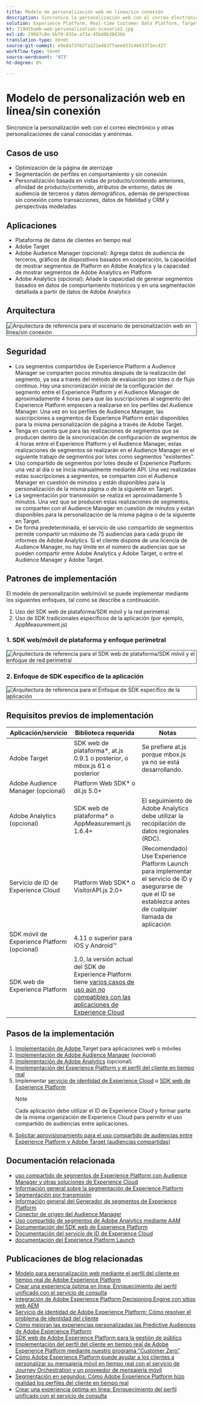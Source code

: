 ```yaml
---
title: Modelo de personalización web en línea/sin conexión
description: Sincronice la personalización web con el correo electrónico y otras personalizaciones de canal conocidas y anónimas.
solution: Experience Platform, Real-time Customer Data Platform, Target, Audience Manager, Analytics, Experience Cloud Services, Data Collection
kt: 7194thumb-web-personalization-scenario2.jpg
exl-id: 29667c0e-bb79-432e-af3a-45bd0b3b43bb
translation-type: tm+mt
source-git-commit: e9e8473f62fa222e483f7aeed33148433f1ec427
workflow-type: tm+mt
source-wordcount: '973'
ht-degree: 0%

---
```


# Modelo de personalización web en línea/sin conexión

Sincronice la personalización web con el correo electrónico y otras personalizaciones de canal conocidas y anónimas.

## Casos de uso

* Optimización de la página de aterrizaje
* Segmentación de perfiles en comportamiento y sin conexión
* Personalización basada en vistas de producto/contenido anteriores, afinidad de producto/contenido, atributos de entorno, datos de audiencia de terceros y datos demográficos, además de perspectivas sin conexión como transacciones, datos de fidelidad y CRM y perspectivas modeladas

## Aplicaciones

* Plataforma de datos de clientes en tiempo real
* Adobe Target
* Adobe Audience Manager (opcional): Agrega datos de audiencia de terceros, gráficos de dispositivos basados en cooperación, la capacidad de mostrar segmentos de Platform en Adobe Analytics y la capacidad de mostrar segmentos de Adobe Analytics en Platform
* Adobe Analytics (opcional): Añade la capacidad de generar segmentos basados en datos de comportamiento históricos y en una segmentación detallada a partir de datos de Adobe Analytics

## Arquitectura

<img src="assets/onoff.svg" alt="Arquitectura de referencia para el escenario de personalización web en línea/sin conexión" style="border:1px solid #4a4a4a" />

## Seguridad

* Los segmentos compartidos de Experience Platform a Audience Manager se comparten pocos minutos después de la realización del segmento, ya sea a través del método de evaluación por lotes o de flujo continuo. Hay una sincronización inicial de la configuración del segmento entre el Experience Platform y el Audience Manager de aproximadamente 4 horas para que las suscripciones al segmento del Experience Platform empiecen a realizarse en los perfiles del Audience Manager. Una vez en los perfiles de Audience Manager, las suscripciones a segmentos de Experience Platform están disponibles para la misma personalización de página a través de Adobe Target.
* Tenga en cuenta que para las realizaciones de segmentos que se producen dentro de la sincronización de configuración de segmentos de 4 horas entre el Experience Platform y el Audience Manager, estas realizaciones de segmentos se realizarán en el Audience Manager en el siguiente trabajo de segmentos por lotes como segmentos &quot;existentes&quot;.
* Uso compartido de segmentos por lotes desde el Experience Platform: una vez al día o se inicia manualmente mediante API. Una vez realizadas estas suscripciones a segmentos, se comparten con el Audience Manager en cuestión de minutos y están disponibles para la personalización de la misma página o de la siguiente en Target.
* La segmentación por transmisión se realiza en aproximadamente 5 minutos. Una vez que se producen estas realizaciones de segmentos, se comparten con el Audience Manager en cuestión de minutos y están disponibles para la personalización de la misma página o de la siguiente en Target.
* De forma predeterminada, el servicio de uso compartido de segmentos permite compartir un máximo de 75 audiencias para cada grupo de informes de Adobe Analytics. Si el cliente dispone de una licencia de Audience Manager, no hay límite en el número de audiencias que se pueden compartir entre Adobe Analytics y Adobe Target, o entre el Audience Manager y Adobe Target.

## Patrones de implementación

El modelo de personalización web/móvil se puede implementar mediante los siguientes enfoques, tal como se describe a continuación.

1. Uso del SDK web de plataforma/SDK móvil y la red perimetral.
1. Uso de SDK tradicionales específicos de la aplicación (por ejemplo, AppMeasurement.js)

### 1. SDK web/móvil de plataforma y enfoque perimetral

<img src="assets/websdkflow.svg" alt="Arquitectura de referencia para el SDK web de plataforma/SDK móvil y el enfoque de red perimetral" style="border:1px solid #4a4a4a" />

### 2. Enfoque de SDK específico de la aplicación

<img src="assets/appsdkflow.png" alt="Arquitectura de referencia para el Enfoque de SDK específico de la aplicación" style="border:1px solid #4a4a4a" />

## Requisitos previos de implementación

| Aplicación/servicio | Biblioteca requerida | Notas |
|---|---|---|
| Adobe Target | SDK web de plataforma*, at.js 0.9.1 o posterior, o mbox.js 61 o posterior | Se prefiere at.js porque mbox.js ya no se está desarrollando. |
| Adobe Audience Manager (opcional) | Platform Web SDK* o dil.js 5.0+ |  |
| Adobe Analytics (opcional) | SDK web de plataforma* o AppMeasurement.js 1.6.4+ | El seguimiento de Adobe Analytics debe utilizar la recopilación de datos regionales (RDC). |
| Servicio de ID de Experience Cloud | Platform Web SDK* o VisitorAPI.js 2.0+ | (Recomendado) Use Experience Platform Launch para implementar el servicio de ID y asegurarse de que el ID se establezca antes de cualquier llamada de aplicación |
| SDK móvil de Experience Platform (opcional) | 4.11 o superior para iOS y Android™ |  |
| SDK web de Experience Platform | 1.0, la versión actual del SDK de Experience Platform tiene [varios casos de uso aún no compatibles con las aplicaciones de Experience Cloud](https://github.com/adobe/alloy/projects/5) |  |


## Pasos de la implementación

1. [Implementación de Adobe ](https://experienceleague.adobe.com/docs/target/using/implement-target/implementing-target.html) Target para aplicaciones web o móviles
1. [Implementación de Adobe Audience Manager](https://experienceleague.adobe.com/docs/audience-manager/user-guide/implementation-integration-guides/implement-audience-manager.html)  (opcional)
1. [Implementación de Adobe Analytics](https://experienceleague.adobe.com/docs/analytics/implementation/home.html)   (opcional)
1. [Implementación del Experience Platform y el perfil del cliente en tiempo real](https://experienceleague.adobe.com/docs/platform-learn/getting-started-for-data-architects-and-data-engineers/overview.html)
1. Implementar [servicio de identidad de Experience Cloud](https://experienceleague.adobe.com/docs/id-service/using/implementation/implementation-guides.html) o [SDK web de Experience Platform](https://experienceleague.adobe.com/docs/experience-platform/edge/home.html)
   >[!NOTE]
   >
   >Cada aplicación debe utilizar el ID de Experience Cloud y formar parte de la misma organización de Experience Cloud para permitir el uso compartido de audiencias entre aplicaciones.
1. [Solicitar aprovisionamiento para el uso compartido de audiencias entre Experience Platform y Adobe Target (audiencias compartidas)](https://www.adobe.com/go/audiences)

## Documentación relacionada

* [uso compartido de segmentos de Experience Platform con Audience Manager y otras soluciones de Experience Cloud](https://experienceleague.adobe.com/docs/audience-manager/user-guide/implementation-integration-guides/integration-experience-platform/aam-aep-audience-sharing.html)
* [Información general sobre la segmentación de Experience Platform](https://experienceleague.adobe.com/docs/experience-platform/segmentation/home.html)
* [Segmentación por transmisión](https://experienceleague.adobe.com/docs/experience-platform/segmentation/api/streaming-segmentation.html)
* [Información general del Generador de segmentos de Experience Platform](https://experienceleague.adobe.com/docs/experience-platform/segmentation/ui/overview.html)
* [Conector de origen del Audience Manager](https://experienceleague.adobe.com/docs/experience-platform/sources/connectors/adobe-applications/audience-manager.html)
* [Uso compartido de segmentos de Adobe Analytics mediante AAM](https://experienceleague.adobe.com/docs/analytics/components/segmentation/segmentation-workflow/seg-publish.html)
* [Documentación del SDK web de Experience Platform](https://experienceleague.adobe.com/docs/experience-platform/edge/home.html)
* [Documentación del servicio de ID de Experience Cloud](https://experienceleague.adobe.com/docs/id-service/using/home.html)
* [documentación del Experience Platform Launch](https://experienceleague.adobe.com/docs/launch/using/home.html)

## Publicaciones de blog relacionadas

* [Modelo para personalización web mediante el perfil del cliente en tiempo real de Adobe Experience Platform](https://medium.com/adobetech/blueprint-for-web-personalization-using-adobe-experience-platform-real-time-customer-profile-fef2ce7a4b2f)
* [Crear una experiencia óptima en línea: Enriquecimiento del perfil unificado con el servicio de consulta](https://medium.com/adobetech/build-an-optimal-online-experience-enrich-unified-profile-with-query-service-8027c196ab33)
* [Integración de Adobe Experience Platform Decisioning Engine con sitios web AEM](https://jaeness.medium.com/integrating-adobe-experience-platform-decisioning-engine-with-aem-websites-9c222acd12e2)
* [Servicio de identidad de Adobe Experience Platform: Cómo resolver el problema de identidad del cliente](https://medium.com/adobetech/adobe-experience-platforms-identity-service-how-to-solve-the-customer-identity-conundrum-f95e22d16ea9)
* [Cómo mejoran las experiencias personalizadas las Predictive Audiences de Adobe Experience Platform](https://medium.com/adobetech/how-adobe-experience-platform-predictive-audiences-improves-personalized-experiences-1f75a60cb7a3)
* [SDK web de Adobe Experience Platform para la gestión de público](https://medium.com/adobetech/adobe-experience-platform-web-sdk-for-audience-management-751fa6d063bc)
* [Implementación del perfil del cliente en tiempo real de Adobe Experience Platform mediante nuestro programa &quot;Customer Zero&quot;](https://medium.com/adobetech/implementing-adobe-experience-platform-real-time-customer-profile-through-our-customer-zero-32e7cd952896)
* [Cómo Adobe Experience Platform puede ayudar a los clientes a personalizar su mensajería móvil en tiempo real con el servicio de Journey Orchestration y un proveedor de mensajería móvil](https://medium.com/adobetech/how-adobe-experience-platform-helped-a-client-personalize-their-mobile-messaging-in-real-time-with-7d634aefa098)
* [Segmentación en segundos: Cómo Adobe Experience Platform hizo realidad los perfiles del cliente en tiempo real](https://medium.com/adobetech/segmentation-in-seconds-how-adobe-experience-platform-made-real-time-customer-profiles-a-reality-a7a8552b0847)
* [Crear una experiencia óptima en línea: Enriquecimiento del perfil unificado con el servicio de consulta](https://medium.com/adobetech/build-an-optimal-online-experience-enrich-unified-profile-with-query-service-8027c196ab33)
